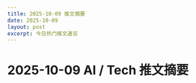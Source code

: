 ```yaml
---
title: 2025-10-09 推文摘要
date: 2025-10-09
layout: post
excerpt: 今日热门推文速览
---
```


# 2025-10-09 AI / Tech 推文摘要

